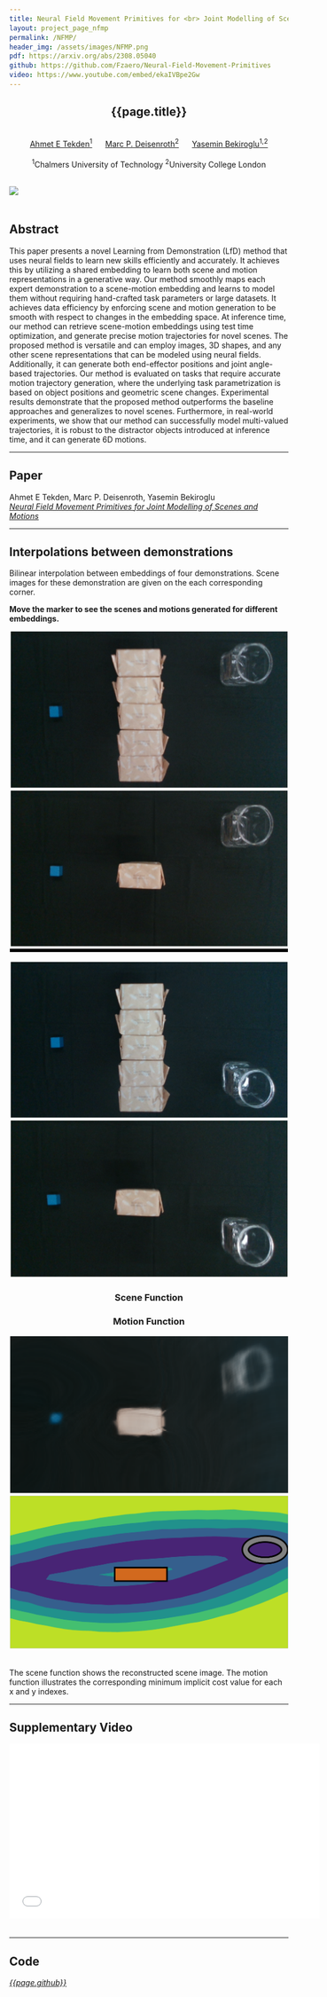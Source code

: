 ```yaml
---
title: Neural Field Movement Primitives for <br> Joint Modelling of Scenes and Motions
layout: project_page_nfmp
permalink: /NFMP/
header_img: /assets/images/NFMP.png
pdf: https://arxiv.org/abs/2308.05040
github: https://github.com/Fzaero/Neural-Field-Movement-Primitives
video: https://www.youtube.com/embed/ekaIVBpe2Gw
---
```


<div id="primarycontent">
<center>
<h2>{{page.title}}</h2>   
<br> 
	<a href="/">Ahmet E Tekden<sup>1</sup></a> &nbsp;&nbsp;&nbsp;&nbsp;
	<a href="https://www.deisenroth.cc/">Marc P. Deisenroth<sup>2</sup></a> &nbsp;&nbsp;&nbsp;&nbsp;
	<a href="https://yaseminb.github.io/">Yasemin Bekiroglu<sup>1,2</sup></a><br><br>
	<sup>1</sup>Chalmers University of Technology
	<sup>2</sup>University College London
</center>
<br>

<img width="1000" style="margin: 0px " id="header_img" src="{{page.header_img}}"/><br>
<br>
<h2>Abstract</h2>
<p>
This paper presents a novel Learning from Demonstration (LfD) method that uses neural fields to learn 
new skills efficiently and accurately. It achieves this by utilizing a shared embedding to learn both 
scene and motion representations in a generative way. Our method smoothly maps each expert demonstration 
to a scene-motion embedding and learns to model them without requiring hand-crafted task parameters or 
large datasets. It achieves data efficiency by enforcing scene and motion generation to be smooth with 
respect to changes in the embedding space. At inference time, our method can retrieve scene-motion 
embeddings using test time optimization, and generate precise motion trajectories for novel scenes. 
The proposed method is versatile and can employ images, 3D shapes, and any other scene representations 
that can be modeled using neural fields. Additionally, it can generate both end-effector positions and 
joint angle-based trajectories. Our method is evaluated on tasks that require accurate motion trajectory 
generation, where the underlying task parametrization is based on object positions and geometric scene changes. 
Experimental results demonstrate that the proposed method outperforms the baseline approaches and generalizes 
to novel scenes. Furthermore, in real-world experiments, we show that our method can successfully model 
multi-valued trajectories, it is robust to the distractor objects introduced at inference time, and it 
can generate 6D motions.
</p>
<hr>

<h2>Paper</h2>
<p>Ahmet E Tekden, Marc P. Deisenroth, Yasemin Bekiroglu<br/>
<a href="{{page.pdf}}"><em>Neural Field Movement Primitives for Joint Modelling of Scenes and Motions</em></a></p>

<hr>

<h2>Interpolations between demonstrations</h2>

<p>Bilinear interpolation between embeddings of four demonstrations. Scene images for these demonstration are given on the each corresponding corner. </p>

<p> <b>Move the marker to see the scenes and motions generated for different embeddings.</b></p>
<div id="widget">
  <div class="demo_area row" style="margin: 1px ">
    <div class="col-4">
      <div class="row"><img id="demo_0" class="col" src="/assets/images/nfmp/demo_6.png"> </div>
      <div class="row"><img id="demo_0" class="col" src="/assets/images/nfmp/demo_0.png"> </div>
    </div>
    <div id ="interp_plane" class="col-4" style="top: 10px ">
      <div id="markerbounds">
        <div id="box">
          <div id="marker" class="is-hoverable" style="border: 3px solid black;"></div>
        </div>  
      </div>
      <br/>
    </div>
    <div class="col-4">
      <div class="row"><img id="demo_0" class="col" src="/assets/images/nfmp/demo_8.png"> </div>
      <div class="row"><img id="demo_0" class="col" src="/assets/images/nfmp/demo_2.png"> </div>
    </div>
  </div>

  <div id="image_titles" class="row">
    <h3 id="rgb_title" style="text-align: center" class="col-6"> Scene Function </h3>
    <h3 id="motion_title" style="text-align: center" class="col-6"> Motion Function </h3>
  </div>

  <div id="images" class="row">
    <img id="interp_rgb" class="col-6" src="/assets/images/nfmp/rgb_0.png">
    <img id="interp_mp" class="col-6" src="/assets/images/nfmp/mp_0.png">  
  </div>
</div>
<br>
<p> The scene function shows the reconstructed scene image. The motion function illustrates the corresponding minimum implicit cost value for each x and y indexes.</p>
<hr>
<h2>Supplementary Video</h2>

<div class="video">
    <iframe width="560" height="315" src="{{page.video}}" frameborder="0" allow="accelerometer; autoplay; encrypted-media; gyroscope; picture-in-picture" allowfullscreen></iframe>
</div>
<br/><hr>

<h2>Code</h2>

<a href="{{page.github}}"><em>{{page.github}}</em></a></p>
<br/>
<script type="text/javascript">
    var slider = {
      get_position: function() {
        var marker_pos = $('#marker').position();
        var left_pos = marker_pos.left + slider.marker_size / 2;
        var top_pos = marker_pos.top + slider.marker_size / 2;
        
        slider.position = {
          left: left_pos,
          top: top_pos,
          x: Math.round(slider.round_factor.x * (left_pos * slider.xmax / slider.width)) / slider.round_factor.x,
          y: Math.round((slider.round_factor.y * (slider.height - top_pos) * slider.ymax / slider.height)) / slider.round_factor.y,
        };

      },
      
      update_img: function(){
        index = slider.position.x * 6 + slider.position.y 
        document.getElementById("interp_rgb").src="/assets/images/nfmp/rgb_"+index.toString()+".png";
        document.getElementById("interp_mp").src="/assets/images/nfmp/mp_"+index.toString()+".png";
      },
      
      draw: function(x_size, y_size, xmax, ymax, marker_size, round_to) {
        
        if ((x_size === undefined) && (y_size === undefined) && (xmax === undefined) && (ymax === undefined) && (marker_size === undefined) && (round_to === undefined)) {
          x_size = 150;
          y_size = 150;
          xmax = 1;
          ymax = 1;
          marker_size = 20;
          round_to = 2;
        };
        
        slider.marker_size = marker_size;
        slider.height = y_size;
        slider.width = x_size;
        slider.xmax = xmax;
        slider.ymax = ymax;
        round_to = Math.pow(10, round_to);
        slider.round_factor = {
          x: round_to,
          y: round_to,
        };
        
        $("#markerbounds").css({
          "width": (x_size + marker_size).toString() + 'px',
          "height": (y_size + marker_size).toString() + 'px',
        });
        $("#box").css({
          "width": x_size.toString() + 'px',
          "height": y_size.toString() + 'px',
          "top": 15,
          "left": 15,
        });
        $("#marker").css({
          "width": marker_size.toString() + 'px',
          "height": marker_size.toString() + 'px',
        });
                
        $("#interp_plane").css({
          "width": (x_size + marker_size).toString() + 'px',
        });
        
        slider.get_position();
        
      },
      
    };
  $( document ).ready(function() {
    slider.draw(300,300,5,5,40,0);
    slider.update_img()
  });
  $("#marker").draggable({ 
      containment: "#markerbounds",
      drag: function() {
        slider.get_position();
        slider.update_img()
      },
  });  
</script>
